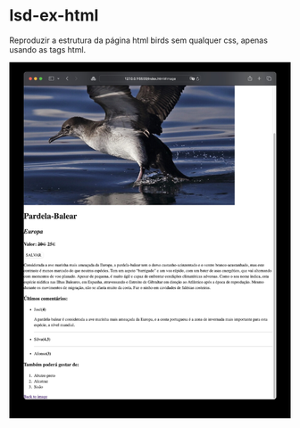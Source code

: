 # lsd-ex-html

Reproduzir a estrutura da página html birds sem qualquer css, apenas usando as tags html.

![birds](img/birds-demo.jpg)

